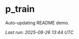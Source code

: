 # p_train

Auto-updating README demo.

<!--START_SECTION:status-->
_Last run: 2025-08-26 13:44 UTC_
<!--END_SECTION:status-->




































































































































